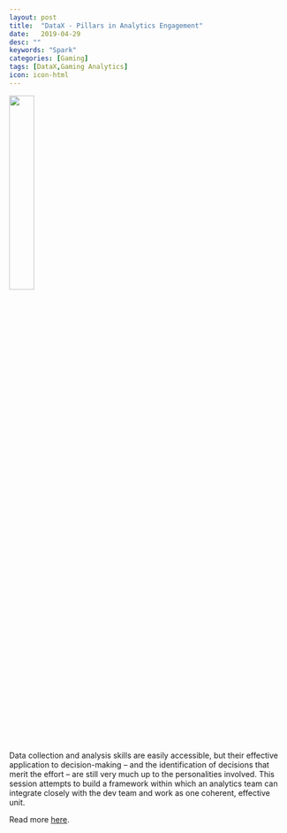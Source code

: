 ```yaml
---
layout: post
title:  "DataX - Pillars in Analytics Engagement"
date:   2019-04-29
desc: ""
keywords: "Spark"
categories: [Gaming]
tags: [DataX,Gaming Analytics]
icon: icon-html
---
```


<img src="{{ site.img_path }}/datax/andrei-headshot.jpg" width="30%" display="block">


Data collection and analysis skills are easily accessible, but their effective application to decision-making – and the identification of decisions that merit the effort – are still very much up to the personalities involved. This session attempts to build a framework within which an analytics team can integrate closely with the dev team and work as one coherent, effective unit.

Read more [here](https://www.theinnovationenterprise.com/summits/gaming-analytics-summit-san-francisco-2019/agenda?_ga=2.210624405.1276306666.1556552659-759658737.1555905947).